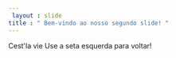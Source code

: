 ```yaml
---
 layout : slide 
title : " Bem-vindo ao nosso segundo slide! "
---
```

Cest'la vie
Use a seta esquerda para voltar!
